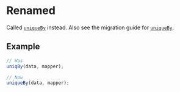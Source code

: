 # Renamed

Called [`uniqueBy`](/docs/#uniqueBy) instead. Also see the migration guide for
[`uniqueBy`](/v1/#uniqueBy).

## Example

```ts
// Was
uniqBy(data, mapper);

// Now
uniqueBy(data, mapper);
```
